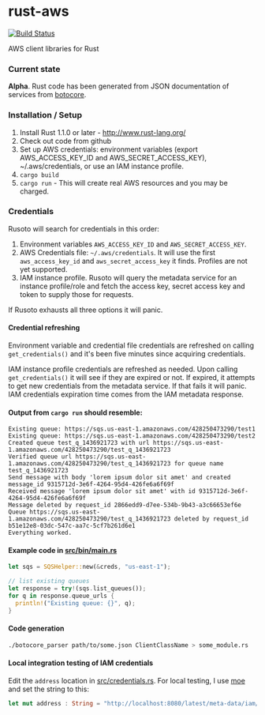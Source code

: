 # rust-aws
[![Build Status](https://ci.dualspark.com/api/badge/github.com/DualSpark/rust-aws/status.svg?branch=master)](https://ci.dualspark.com/github.com/DualSpark/rust-aws)

AWS client libraries for Rust

### Current state

**Alpha**.  Rust code has been generated from JSON documentation of services from [botocore](https://github.com/boto/botocore).

### Installation / Setup
1. Install Rust 1.1.0 or later - http://www.rust-lang.org/
2. Check out code from github
3. Set up AWS credentials: environment variables (export AWS_ACCESS_KEY_ID and AWS_SECRET_ACCESS_KEY), ~/.aws/credentials, or use an IAM instance profile.
4. `cargo build`
5. `cargo run` - This will create real AWS resources and you may be charged.

### Credentials

Rusoto will search for credentials in this order:

1. Environment variables `AWS_ACCESS_KEY_ID` and `AWS_SECRET_ACCESS_KEY`.
2. AWS Credentials file: `~/.aws/credentials`.  It will use the first `aws_access_key_id` and `aws_secret_access_key` it finds.  Profiles are not yet supported.
3. IAM instance profile.  Rusoto will query the metadata service for an instance profile/role and fetch the access key, secret access key and token to supply those for requests.

If Rusoto exhausts all three options it will panic.

#### Credential refreshing

Environment variable and credential file credentials are refreshed on calling `get_credentials()` and it's been five minutes since acquiring credentials.

IAM instance profile credentials are refreshed as needed.  Upon calling `get_credentials()` it will see if they are expired or not.  If expired, it attempts to get new credentials from the metadata service.  If that fails it will panic.  IAM credentials expiration time comes from the IAM metadata response.


#### Output from `cargo run` should resemble:

```
Existing queue: https://sqs.us-east-1.amazonaws.com/428250473290/test1
Existing queue: https://sqs.us-east-1.amazonaws.com/428250473290/test2
Created queue test_q_1436921723 with url https://sqs.us-east-1.amazonaws.com/428250473290/test_q_1436921723
Verified queue url https://sqs.us-east-1.amazonaws.com/428250473290/test_q_1436921723 for queue name test_q_1436921723
Send message with body 'lorem ipsum dolor sit amet' and created message_id 9315712d-3e6f-4264-95d4-426fe6a6f69f
Received message 'lorem ipsum dolor sit amet' with id 9315712d-3e6f-4264-95d4-426fe6a6f69f
Message deleted by request_id 2866edd9-d7ee-534b-9b43-a3c66653ef6e
Queue https://sqs.us-east-1.amazonaws.com/428250473290/test_q_1436921723 deleted by request_id b51e12e8-03dc-547c-aa7c-5cf7b261d6e1
Everything worked.
```

#### Example code in [src/bin/main.rs](src/bin/main.rs)

```rust
let sqs = SQSHelper::new(&creds, "us-east-1");

// list existing queues
let response = try!(sqs.list_queues());
for q in response.queue_urls {
  println!("Existing queue: {}", q);
}
```

#### Code generation

```bash
./botocore_parser path/to/some.json ClientClassName > some_module.rs
```

#### Local integration testing of IAM credentials

Edit the `address` location in [src/credentials.rs](src/credentials.rs).  For local testing, I use [moe](https://github.com/matthewkmayer/moe) and set the string to this:

```rust
let mut address : String = "http://localhost:8080/latest/meta-data/iam/security-credentials".to_string();
```
